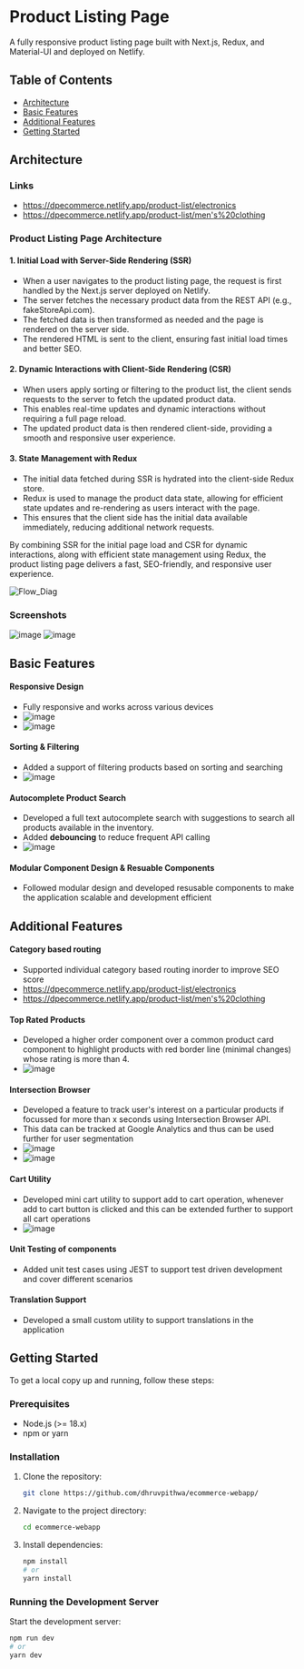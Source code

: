# Product Listing Page
A fully responsive product listing page built with Next.js, Redux, and Material-UI and deployed on Netlify.

## Table of Contents
- [Architecture](#architecture)
- [Basic Features](#basic-features)
- [Additional Features](#additional-features)
- [Getting Started](#getting-started)

## Architecture

### Links
- https://dpecommerce.netlify.app/product-list/electronics
- https://dpecommerce.netlify.app/product-list/men's%20clothing

### Product Listing Page Architecture

#### 1. Initial Load with Server-Side Rendering (SSR)
- When a user navigates to the product listing page, the request is first handled by the Next.js server deployed on Netlify.
- The server fetches the necessary product data from the REST API (e.g., fakeStoreApi.com).
- The fetched data is then transformed as needed and the page is rendered on the server side.
- The rendered HTML is sent to the client, ensuring fast initial load times and better SEO.

#### 2. Dynamic Interactions with Client-Side Rendering (CSR)
- When users apply sorting or filtering to the product list, the client sends requests to the server to fetch the updated product data.
- This enables real-time updates and dynamic interactions without requiring a full page reload.
- The updated product data is then rendered client-side, providing a smooth and responsive user experience.

#### 3. State Management with Redux
- The initial data fetched during SSR is hydrated into the client-side Redux store.
- Redux is used to manage the product data state, allowing for efficient state updates and re-rendering as users interact with the page.
- This ensures that the client side has the initial data available immediately, reducing additional network requests.

By combining SSR for the initial page load and CSR for dynamic interactions, along with efficient state management using Redux, the product listing page delivers a fast, SEO-friendly, and responsive user experience.

![Flow_Diag](https://github.com/dhruvpithwa/ecommerce-webapp/assets/49706789/11ec0b79-b167-471b-873e-6851d206b290)

### Screenshots
![image](https://github.com/dhruvpithwa/ecommerce-webapp/assets/49706789/8596fe4c-2b01-41ca-91cb-dc0cbd0ae425)
![image](https://github.com/dhruvpithwa/ecommerce-webapp/assets/49706789/19b020f3-a359-43e9-88b0-ee8a1f04ab45)

## Basic Features

#### Responsive Design 
- Fully responsive and works across various devices
- ![image](https://github.com/dhruvpithwa/ecommerce-webapp/assets/49706789/8596fe4c-2b01-41ca-91cb-dc0cbd0ae425)
- ![image](https://github.com/dhruvpithwa/ecommerce-webapp/assets/49706789/19b020f3-a359-43e9-88b0-ee8a1f04ab45)

#### Sorting & Filtering
- Added a support of filtering products based on sorting and searching
- ![image](https://github.com/dhruvpithwa/ecommerce-webapp/assets/49706789/eb716320-17ca-4496-bb0e-09e50ef7d287)

#### Autocomplete Product Search
- Developed a full text autocomplete search with suggestions to search all products available in the inventory.
- Added **debouncing** to reduce frequent API calling
- ![image](https://github.com/dhruvpithwa/ecommerce-webapp/assets/49706789/36405ecf-845e-4efc-92f4-702923373d31)

#### Modular Component Design & Resuable Components
- Followed modular design and developed resusable components to make the application scalable and development efficient

## Additional Features

#### Category based routing
- Supported individual category based routing inorder to improve SEO score
- https://dpecommerce.netlify.app/product-list/electronics
- https://dpecommerce.netlify.app/product-list/men's%20clothing

#### Top Rated Products
- Developed a higher order component over a common product card component to highlight products with red border line (minimal changes) whose rating is more than 4.
- ![image](https://github.com/dhruvpithwa/ecommerce-webapp/assets/49706789/f134d61b-e5d6-4496-a172-dea93eb6daa9)

#### Intersection Browser
- Developed a feature to track user's interest on a particular products if focussed for more than x seconds using Intersection Browser API.
- This data can be tracked at Google Analytics and thus can be used further for user segmentation
- ![image](https://github.com/dhruvpithwa/ecommerce-webapp/assets/49706789/06bafc6b-9f60-4341-8c55-495cf0059678)
- ![image](https://github.com/dhruvpithwa/ecommerce-webapp/assets/49706789/f18c15c9-119f-4af1-a62d-36f0770e0747)

#### Cart Utility
- Developed mini cart utility to support add to cart operation, whenever add to cart button is clicked and this can be extended further to support all cart operations
- ![image](https://github.com/dhruvpithwa/ecommerce-webapp/assets/49706789/7c8fc09b-6a5e-4881-ab69-e20dd0750515)

#### Unit Testing of components
- Added unit test cases using JEST to support test driven development and cover different scenarios

#### Translation Support
- Developed a small custom utility to support translations in the application

## Getting Started
To get a local copy up and running, follow these steps:

### Prerequisites
- Node.js (>= 18.x)
- npm or yarn

### Installation
1. Clone the repository:
    ```sh
    git clone https://github.com/dhruvpithwa/ecommerce-webapp/
    ```
2. Navigate to the project directory:
    ```sh
    cd ecommerce-webapp
    ```
3. Install dependencies:
    ```sh
    npm install
    # or
    yarn install
    ```

### Running the Development Server
Start the development server:
```sh
npm run dev
# or
yarn dev

